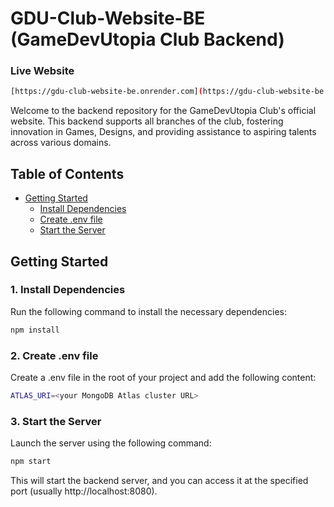 # GDU-Club-Website-BE (GameDevUtopia Club Backend)
### Live Website
```bash
[https://gdu-club-website-be.onrender.com](https://gdu-club-website-be.onrender.com)
```

Welcome to the backend repository for the GameDevUtopia Club's official website. This backend supports all branches of the club, fostering innovation in Games, Designs, and providing assistance to aspiring talents across various domains.

## Table of Contents
- [Getting Started](#getting-started)
  - [Install Dependencies](#1-install-dependencies)
  - [Create .env file](#2-create-env-file)
  - [Start the Server](#3-start-the-server)

## Getting Started

### 1. Install Dependencies

Run the following command to install the necessary dependencies:

```bash
npm install
```
### 2. Create .env file

Create a .env file in the root of your project and add the following content:
```bash
ATLAS_URI=<your MongoDB Atlas cluster URL>
```

### 3. Start the Server

Launch the server using the following command:

```bash
npm start
```
This will start the backend server, and you can access it at the specified port (usually http://localhost:8080).
